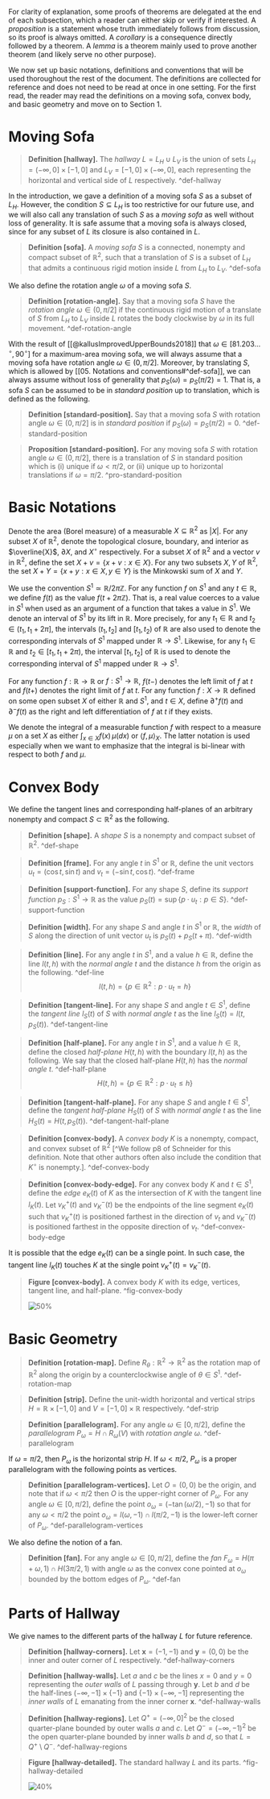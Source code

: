 For clarity of explanation, some proofs of theorems are delegated at the end of each subsection, which a reader can either skip or verify if interested. A _proposition_ is a statement whose truth immediately follows from discussion, so its proof is always omitted. A _corollary_ is a consequence directly followed by a theorem. A _lemma_ is a theorem mainly used to prove another theorem (and likely serve no other purpose).

We now set up basic notations, definitions and conventions that will be used thoroughout the rest of the document. The definitions are collected for reference and does not need to be read at once in one setting. For the first read, the reader may read the definitions on a moving sofa, convex body, and basic geometry and move on to Section 1.

# Moving Sofa

> __Definition [hallway].__ The _hallway_ $L = L_H \cup L_V$ is the union of sets $L_H = (-\infty, 0] \times [-1, 0]$ and $L_V = [-1, 0] \times (-\infty, 0]$, each representing the horizontal and vertical side of $L$ respectively. ^def-hallway

In the introduction, we gave a definition of a moving sofa $S$ as a subset of $L_H$. However, the condition $S \subseteq L_H$ is too restrictive for our future use, and we will also call any translation of such $S$ as a _moving sofa_ as well without loss of generality. It is safe assume that a moving sofa is always closed, since for any subset of $L$ its closure is also contained in $L$.

> __Definition [sofa].__ A _moving sofa_ $S$ is a connected, nonempty and compact subset of $\mathbb{R}^2$, such that a translation of $S$ is a subset of $L_H$ that admits a continuous rigid motion inside $L$ from $L_H$ to $L_V$. ^def-sofa

We also define the rotation angle $\omega$ of a moving sofa $S$.

> __Definition [rotation-angle].__ Say that a moving sofa $S$ have the _rotation angle_ $\omega \in (0, \pi/2]$ if the continuous rigid motion of a translate of $S$ from $L_H$ to $L_V$ inside $L$ rotates the body clockwise by $\omega$ in its full movement. ^def-rotation-angle

With the result of [[@kallusImprovedUpperBounds2018]] that $\omega \in [81.203\dots^\circ, 90^\circ]$ for a maximum-area moving sofa, we will always assume that a moving sofa have rotation angle $\omega \in (0, \pi/2]$. Moreover, by translating $S$, which is allowed by [[05. Notations and conventions#^def-sofa]], we can always assume without loss of generality that $p_S(\omega) = p_S(\pi/2) = 1$. That is, a sofa $S$ can be assumed to be in _standard position_ up to translation, which is defined as the following.

> __Definition [standard-position].__ Say that a moving sofa $S$ with rotation angle $\omega \in (0, \pi/2]$ is in _standard position_ if $p_S(\omega) = p_S(\pi/2) = 0$. ^def-standard-position

> __Proposition [standard-position].__ For any moving sofa $S$ with rotation angle $\omega \in (0, \pi/2]$, there is a translation of $S$ in standard position which is (i) unique if $\omega < \pi/2$, or (ii) unique up to horizontal translations if $\omega = \pi/2$. ^pro-standard-position

# Basic Notations

Denote the area (Borel measure) of a measurable $X \subseteq \mathbb{R}^2$ as $|X|$. For any subset $X$ of $\mathbb{R}^2$, denote the topological closure, boundary, and interior as $\overline{X}$, $\partial X$, and $X^\circ$ respectively. For a subset $X$ of $\mathbb{R}^2$ and a vector $v$ in $\mathbb{R}^2$, define the set $X + v = \left\{ x + v : x \in X \right\}$. For any two subsets $X, Y$ of $\mathbb{R}^2$, the set $X + Y = \left\{ x + y : x \in X, y \in Y \right\}$ is the Minkowski sum of $X$ and $Y$.

We use the convention $S^1 \simeq \mathbb{R} / 2 \pi \mathbb{Z}$. For any function $f$ on $S^1$ and any $t \in \mathbb{R}$, we define $f(t)$ as the value $f(t + 2 \pi \mathbb{Z})$. That is, a real value coerces to a value in $S^1$ when used as an argument of a function that takes a value in $S^1$. We denote an interval of $S^1$ by its lift in $\mathbb{R}$. More precisely, for any $t_1 \in \mathbb{R}$ and $t_2 \in (t_1, t_1 + 2\pi]$, the intervals $(t_1, t_2]$ and $[t_1, t_2)$ of $\mathbb{R}$ are also used to denote the corresponding intervals of $S^1$ mapped under $\mathbb{R} \to S^1$. Likewise, for any $t_1 \in \mathbb{R}$ and $t_2 \in [t_1, t_1 + 2\pi)$, the interval $[t_1, t_2]$ of $\mathbb{R}$ is used to denote the corresponding interval of $S^1$ mapped under $\mathbb{R} \to S^1$.

For any function $f : \mathbb{R} \to \mathbb{R}$ or $f : S^1 \to \mathbb{R}$, $f(t-)$ denotes the left limit of $f$ at $t$ and $f(t+)$ denotes the right limit of $f$ at $t$. For any function $f : X \to \mathbb{R}$ defined on some open subset $X$ of either $\mathbb{R}$ and $S^1$, and $t \in X$, define $\partial^+f(t)$ and $\partial^-f(t)$ as the right and left differentiation of $f$ at $t$ if they exists.

We denote the integral of a measurable function $f$ with respect to a measure $\mu$ on a set $X$ as either $\int_{x \in X} f(x) \, \mu(dx)$ or $\left< f, \mu \right>_X$. The latter notation is used especially when we want to emphasize that the integral is bi-linear with respect to both $f$ and $\mu$.

# Convex Body

We define the tangent lines and corresponding half-planes of an arbitrary nonempty and compact $S \subset \mathbb{R}^2$ as the following.

> __Definition [shape].__ A _shape_ $S$ is a nonempty and compact subset of $\mathbb{R}^2$. ^def-shape

> __Definition [frame].__ For any angle $t$ in $S^1$ or $\mathbb{R}$, define the unit vectors $u_t = \left( \cos t, \sin t \right)$ and $v_t = \left( -\sin t,\cos t \right)$. ^def-frame

> __Definition [support-function].__ For any shape $S$, define its _support function_ $p_S : S^1 \to \mathbb{R}$ as the value $p_S(t) = \sup \left\{ p \cdot u_t : p \in S \right\}$. ^def-support-function

> __Definition [width].__ For any shape $S$ and angle $t$ in $S^1$ or $\mathbb{R}$, the _width_ of $S$ along the direction of unit vector $u_t$ is $p_S(t) + p_S(t + \pi)$. ^def-width

> __Definition [line].__ For any angle $t$ in $S^1$, and a value $h \in \mathbb{R}$, define the line $l(t, h)$ with the _normal angle_ $t$ and the distance $h$ from the origin as the following. ^def-line
$$
l(t, h) = \left\{ p \in \mathbb{R}^2 : p \cdot u_t = h \right\}
$$

> __Definition [tangent-line].__ For any shape $S$ and angle $t \in S^1$, define the _tangent line_ $l_S(t)$ of $S$ with _normal angle_ $t$ as the line $l_S(t) = l(t, p_S(t))$. ^def-tangent-line

> __Definition [half-plane].__ For any angle $t$ in $S^1$, and a value $h \in \mathbb{R}$, define the closed _half-plane_ $H(t, h)$ with the boundary $l(t, h)$ as the following. We say that the closed half-plane $H(t, h)$ has the _normal angle_ $t$. ^def-half-plane
$$
H(t, h) = \left\{ p \in \mathbb{R}^2 : p \cdot u_t \leq h \right\}
$$

> __Definition [tangent-half-plane].__ For any shape $S$ and angle $t \in S^1$, define the _tangent half-plane_ $H_S(t)$ of $S$ with _normal angle_ $t$ as the line $H_S(t) = H(t, p_S(t))$. ^def-tangent-half-plane

> __Definition [convex-body].__ A _convex body_ $K$ is a nonempty, compact, and convex subset of $\mathbb{R}^2$ [^We follow p8 of Schneider for this definition. Note that other authors often also include the condition that $K^\circ$ is nonempty.]. ^def-convex-body

> __Definition [convex-body-edge].__ For any convex body $K$ and $t \in S^1$, define the _edge_ $e_K(t)$ of $K$ as the intersection of $K$ with the tangent line $l_K(t)$. Let $v_K^+(t)$ and $v_K^-(t)$ be the endpoints of the line segment $e_K(t)$ such that $v_K^+(t)$ is positioned farthest in the direction of $v_t$ and $v_K^-(t)$ is positioned farthest in the opposite direction of $v_t$. ^def-convex-body-edge

It is possible that the edge $e_K(t)$ can be a single point. In such case, the tangent line $l_K(t)$ touches $K$ at the single point $v_K^+(t) = v_K^-(t)$. 

> __Figure [convex-body].__ A convex body $K$ with its edge, vertices, tangent line, and half-plane. ^fig-convex-body
> 
> ![50%](images/convex-body.svg)

# Basic Geometry

> __Definition [rotation-map].__ Define $R_\theta : \mathbb{R}^2 \to \mathbb{R}^2$ as the rotation map of $\mathbb{R}^2$ along the origin by a counterclockwise angle of $\theta \in S^1$. ^def-rotation-map

> __Definition [strip].__ Define the unit-width horizontal and vertical strips $H = \mathbb{R} \times [-1, 0]$ and $V = [-1, 0] \times \mathbb{R}$ respectively. ^def-strip

> __Definition [parallelogram].__ For any angle $\omega \in [0, \pi/2]$, define the _parallelogram_ $P_\omega = H \cap R_\omega(V)$ with _rotation angle_ $\omega$. ^def-parallelogram

If $\omega = \pi / 2$, then $P_\omega$ is the horizontal strip $H$. If $\omega < \pi/2$, $P_\omega$ is a proper parallelogram with the following points as vertices.

> __Definition [parallelogram-vertices].__ Let $O = (0, 0)$ be the origin, and note that if $\omega < \pi/2$ then $O$ is the upper-right corner of $P_\omega$. For any angle $\omega \in [0, \pi/2]$, define the point $o_\omega = (-\tan(\omega/2), -1)$ so that for any $\omega < \pi / 2$ the point $o_{\omega} = l(\omega, -1) \cap l(\pi/2, -1)$ is the lower-left corner of $P_\omega$. ^def-parallelogram-vertices

We also define the notion of a fan.

> __Definition [fan].__ For any angle $\omega \in [0, \pi/2]$, define the _fan_ $F_\omega = H(\pi+\omega, 1) \cap H(3\pi/2, 1)$ with angle $\omega$ as the convex cone pointed at $o_\omega$ bounded by the bottom edges of $P_\omega$. ^def-fan

# Parts of Hallway

We give names to the different parts of the hallway $L$ for future reference.

> __Definition [hallway-corners].__ Let $\mathbf{x} = (-1, -1)$ and $\mathbf{y} = (0, 0)$ be the inner and outer corner of $L$ respectively. ^def-hallway-corners

> __Definition [hallway-walls].__ Let $a$ and $c$ be the lines $x=0$ and $y=0$ representing the _outer walls_ of $L$ passing through $\mathbf{y}$. Let $b$ and $d$ be the half-lines $(-\infty, -1] \times \left\{ -1 \right\}$ and $\left\{ -1 \right\} \times (-\infty, -1]$ representing the _inner walls_ of $L$ emanating from the inner corner $\mathbf{x}$. ^def-hallway-walls

> __Definition [hallway-regions].__ Let $Q^+ = (-\infty, 0]^2$ be the closed quarter-plane bounded by outer walls $a$ and $c$. Let $Q^- = (-\infty, -1)^2$ be the open quarter-plane bounded by inner walls $b$ and $d$, so that $L = Q^+ \setminus Q^-$. ^def-hallway-regions

> __Figure [hallway-detailed].__ The standard hallway $L$ and its parts. ^fig-hallway-detailed
> 
> ![40%](images/hallway-detailed.svg)
